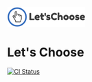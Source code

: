 <img height="46" src="https://raw.githubusercontent.com/rostyk-begey/LetsChoose/development/packages/client-next/src/assets/icons/logo.png">

# Let's Choose
<a href="https://github.com/lerna/lerna/actions?query=branch%3Amain+workflow%3Aci"><img alt="CI Status" src="https://github.com/rostyk-begey/LetsChoose/actions/workflows/ci.yml/badge.svg"></a>
